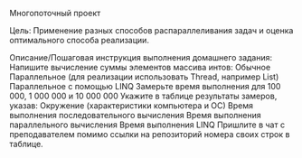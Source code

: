 Многопоточный проект

Цель:
Применение разных способов распараллеливания задач и оценка оптимального способа реализации.


Описание/Пошаговая инструкция выполнения домашнего задания:
Напишите вычисление суммы элементов массива интов:
Обычное
Параллельное (для реализации использовать Thread, например List)
Параллельное с помощью LINQ
Замерьте время выполнения для 100 000, 1 000 000 и 10 000 000
Укажите в таблице результаты замеров, указав:
Окружение (характеристики компьютера и ОС)
Время выполнения последовательного вычисления
Время выполнения параллельного вычисления
Время выполнения LINQ
Пришлите в чат с преподавателем помимо ссылки на репозиторий номера своих строк в таблице.
